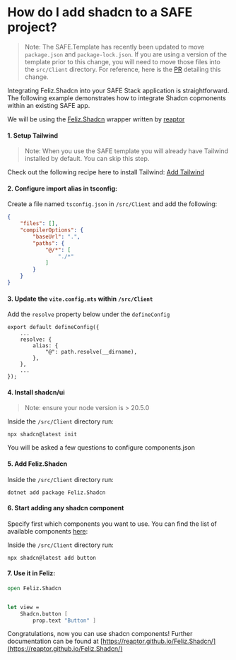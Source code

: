 # How do I add shadcn to a SAFE project?

> Note: The SAFE.Template has recently been updated to move `package.json` and `package-lock.json`. If you are using a version of the template prior to this change, you will need to move those files into the `src/Client` directory. For reference, here is the [PR](https://github.com/SAFE-Stack/SAFE-template/pull/658) detailing this change.

Integrating Feliz.Shadcn into your SAFE Stack application is straightforward. The following example demonstrates how to integrate Shadcn copmonents within an existing SAFE app.

We will be using the [Feliz.Shadcn](https://github.com/reaptor/feliz.shadcn) wrapper written by [reaptor](https://github.com/reaptor)

#### 1. Setup Tailwind
> Note: When you use the SAFE template you will already have Tailwind installed by default. You can skip this step.

Check out the following recipe here to install Tailwind: [Add Tailwind](https://safe-stack.github.io/docs/recipes/ui/add-tailwind/)

#### 2. Configure import alias in tsconfig:

Create a file named `tsconfig.json` in `/src/Client` and add the following:

```json
{
    "files": [],
    "compilerOptions": {
        "baseUrl": ".",
        "paths": {
            "@/*": [
                "./*"
            ]
        }
    }
}
```

#### 3. Update the `vite.config.mts` within `/src/Client`

Add the `resolve` property below under the `defineConfig`

```
export default defineConfig({
    ...
    resolve: {
        alias: {
            "@": path.resolve(__dirname),
        },
    },
    ...
});
```

#### 4. Install shadcn/ui

> Note: ensure your node version is > 20.5.0

Inside the `/src/Client` directory run:
```
npx shadcn@latest init
```

You will be asked a few questions to configure components.json

#### 5. Add Feliz.Shadcn

Inside the `/src/Client` directory run:
```
dotnet add package Feliz.Shadcn
```

#### 6. Start adding any shadcn component

Specify first which components you want to use.
You can find the list of available components [here](https://reaptor.github.io/Feliz.Shadcn/):

Inside the `/src/Client` directory run:
```
npx shadcn@latest add button
```

#### 7. Use it in Feliz:

```fsharp
open Feliz.Shadcn


let view =
    Shadcn.button [
        prop.text "Button" ]

```

Congratulations, now you can use shadcn components!
Further documentation can be found at [https://reaptor.github.io/Feliz.Shadcn/](https://reaptor.github.io/Feliz.Shadcn/)
